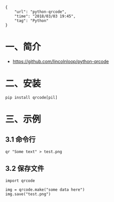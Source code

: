 ```
{
    "url": "python-qrcode",
    "time": "2018/03/03 19:45",
    "tag": "Python"
}
```

# 一、简介

- https://github.com/lincolnloop/python-qrcode

# 二、安装

```
pip install qrcode[pil]
```

# 三、示例

## 3.1 命令行

```
qr "Some text" > test.png
```

## 3.2 保存文件

```
import qrcode

img = qrcode.make("some data here")
img.save("test.png")
```